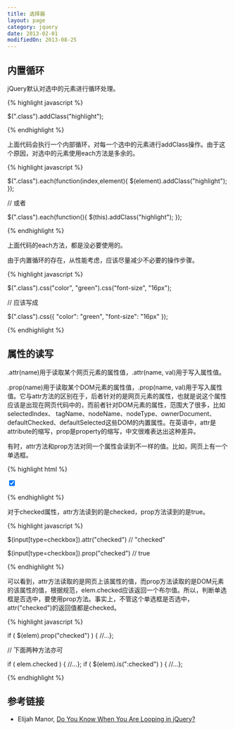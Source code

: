 ```yaml
---
title: 选择器
layout: page
category: jquery
date: 2013-02-01
modifiedOn: 2013-08-25
---
```


## 内置循环

jQuery默认对选中的元素进行循环处理。

{% highlight javascript %}

$(".class").addClass("highlight");

{% endhighlight %}

上面代码会执行一个内部循环，对每一个选中的元素进行addClass操作。由于这个原因，对选中的元素使用each方法是多余的。

{% highlight javascript %}

$(".class").each(function(index,element){
	 $(element).addClass("highlight");
});

// 或者

$(".class").each(function(){
	$(this).addClass("highlight");
});

{% endhighlight %}

上面代码的each方法，都是没必要使用的。

由于内置循环的存在，从性能考虑，应该尽量减少不必要的操作步骤。

{% highlight javascript %}

$(".class").css("color", "green").css("font-size", "16px");

// 应该写成

$(".class").css({ 
  "color": "green",
  "font-size": "16px"
});

{% endhighlight %}

## 属性的读写

.attr(name)用于读取某个网页元素的属性值，.attr(name, val)用于写入属性值。

.prop(name)用于读取某个DOM元素的属性值，.prop(name, val)用于写入属性值。它与attr方法的区别在于，后者针对的是网页元素的属性，也就是说这个属性应该是出现在网页代码中的，而前者针对DOM元素的属性，范围大了很多，比如selectedIndex、 tagName、nodeName、nodeType、ownerDocument、defaultChecked、defaultSelected这些DOM的内置属性。在英语中，attr是attribute的缩写，prop是property的缩写，中文很难表达出这种差异。

有时，attr方法和prop方法对同一个属性会读到不一样的值。比如，网页上有一个单选框。

{% highlight html %}

<input type="checkbox" checked="checked" />

{% endhighlight %}

对于checked属性，attr方法读到的是checked，prop方法读到的是true。

{% highlight javascript %}

$(input[type=checkbox]).attr("checked") // "checked"

$(input[type=checkbox]).prop("checked") // true

{% endhighlight %}

可以看到，attr方法读取的是网页上该属性的值，而prop方法读取的是DOM元素的该属性的值，根据规范，elem.checked应该返回一个布尔值。所以，判断单选框是否选中，要使用prop方法。事实上，不管这个单选框是否选中，attr("checked")的返回值都是checked。

{% highlight javascript %}

if ( $(elem).prop("checked") ) { //...};

// 下面两种方法亦可

if ( elem.checked ) { //...};
if ( $(elem).is(":checked") ) { //...};

{% endhighlight %}

## 参考链接

- Elijah Manor, [Do You Know When You Are Looping in jQuery?](http://www.elijahmanor.com/2013/01/yo-dawg-i-herd-you-like-loops-so-jquery.html)
